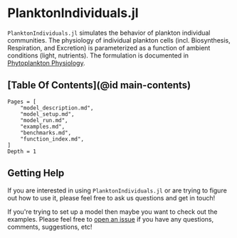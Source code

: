 # PlanktonIndividuals.jl

`PlanktonIndividuals.jl` simulates the behavior of plankton individual communities. The physiology of individual plankton cells (incl. Biosynthesis, Respiration, and Excretion) is parameterized as a function of ambient conditions (light, nutrients). The formulation is documented in [Phytoplankton Physiology](@ref). 

## [Table Of Contents](@id main-contents)

```@contents
Pages = [
    "model_description.md",
    "model_setup.md",    
    "model_run.md",    
    "examples.md",
    "benchmarks.md",
    "function_index.md",    
]
Depth = 1
```

## Getting Help

If you are interested in using `PlanktonIndividuals.jl` or are trying to figure out how to use it, please feel free to ask us questions and get in touch!  

If you're trying to set up a model then maybe you want to check out the examples. Please feel free to [open an issue](https://github.com/JuliaOcean/PlanktonIndividuals.jl/issues)
if you have any questions, comments, suggestions, etc!
